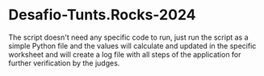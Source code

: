 # Desafio-Tunts.Rocks-2024

The script doesn't need any specific code to run, just run the script as a simple
Python file and the values will calculate and updated in the specific worksheet 
and will create a log file with all steps of the application for further verification 
by the judges.